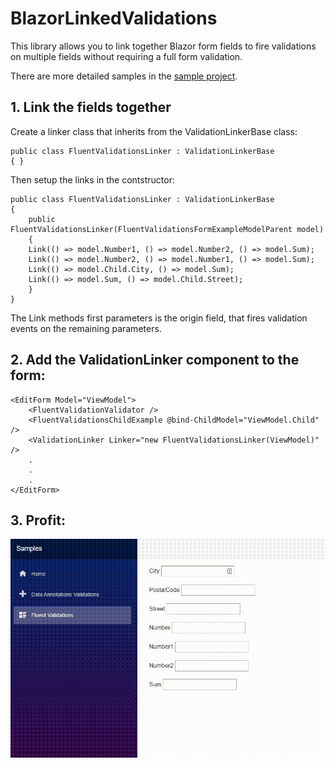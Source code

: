# BlazorLinkedValidations

This library allows you to link together Blazor form fields to fire validations on multiple fields without requiring a full form validation.

There are more detailed samples in the [sample project](https://github.com/Plevi1337/BlazorLinkedValidations/tree/master/src/BlazorLinkedValidations/BlazorLinkedValidations.Samples).

## 1. Link the fields together

Create a linker class that inherits from the ValidationLinkerBase class:

    public class FluentValidationsLinker : ValidationLinkerBase
    { }

Then setup the links in the contstructor: 

    public class FluentValidationsLinker : ValidationLinkerBase
    {
        public FluentValidationsLinker(FluentValidationsFormExampleModelParent model)
        {
        Link(() => model.Number1, () => model.Number2, () => model.Sum);
        Link(() => model.Number2, () => model.Number1, () => model.Sum);
        Link(() => model.Child.City, () => model.Sum);
        Link(() => model.Sum, () => model.Child.Street);
        }
    }

The Link methods first parameters is the origin field, that fires validation events on the remaining parameters.

## 2. Add the ValidationLinker component to the form: 

    <EditForm Model="ViewModel">
        <FluentValidationValidator />
        <FluentValidationsChildExample @bind-ChildModel="ViewModel.Child" />
        <ValidationLinker Linker="new FluentValidationsLinker(ViewModel)" />
        .
        .
        .    
    </EditForm>

## 3. Profit:
<img src="https://raw.githubusercontent.com/Plevi1337/BlazorLinkedValidations/master/.github/resources/fluent_example.gif" />